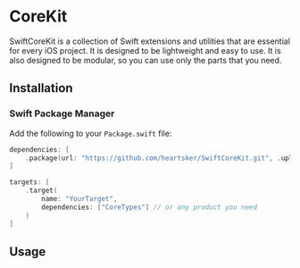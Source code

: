 # CoreKit

SwiftCoreKit is a collection of Swift extensions and utilities that are essential for every iOS project. It is designed to be lightweight and easy to use. It is also designed to be modular, so you can use only the parts that you need.

## Installation

### Swift Package Manager

Add the following to your `Package.swift` file:

```swift
dependencies: [
    .package(url: "https://github.com/heartsker/SwiftCoreKit.git", .upToNextMajor(from: "1.0.0"))
]
```

```swift
targets: [
    .target(
        name: "YourTarget",
        dependencies: ["CoreTypes"] // or any product you need
    )
]
```

## Usage
